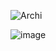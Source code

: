 

![Archi](https://github.com/user-attachments/assets/e2d50e4f-8425-4f20-9960-d62e3e8b1d09)



![image](https://github.com/user-attachments/assets/8abee275-2cc3-45e4-9ec5-03fbd812df09)

